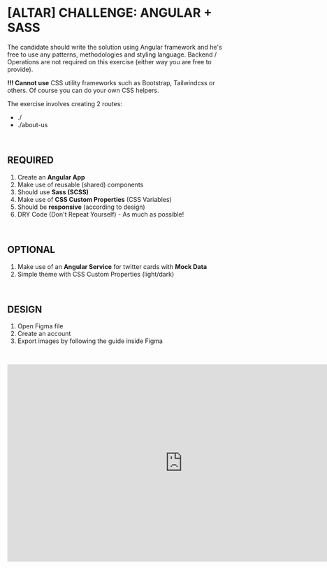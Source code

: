 # [ALTAR] CHALLENGE: ANGULAR + SASS

The candidate should write the solution using Angular framework and he's free to use any patterns, methodologies and styling language. Backend / Operations are not required on this exercise (either way you are free to provide).

**!!! Cannot use** CSS utility frameworks such as Bootstrap, Tailwindcss or others. Of course you can do your own CSS helpers.

The exercise involves creating 2 routes:

- ./
- ./about-us

&nbsp;

## REQUIRED

1. Create an **Angular App**
2. Make use of reusable (shared) components
3. Should use **Sass (SCSS)**
4. Make use of **CSS Custom Properties** (CSS Variables)
5. Should be **responsive** (according to design)
6. DRY Code (Don't Repeat Yourself) - As much as possible!

&nbsp;

## OPTIONAL

1. Make use of an **Angular Service** for twitter cards with **Mock Data**
2. Simple theme with CSS Custom Properties (light/dark)

&nbsp;

## DESIGN

1. Open Figma file
2. Create an account
3. Export images by following the guide inside Figma

&nbsp;

<iframe style="border: 1px solid rgba(0, 0, 0, 0.1);" width="800" height="450" src="https://www.figma.com/embed?embed_host=share&url=https%3A%2F%2Fwww.figma.com%2Ffile%2FxqsMXosVwmtJWKdNnbOM7n%2F%5BALTAR%5D-Challenge%3A-Angular-Sass-v2%3Fnode-id%3D0%253A1" allowfullscreen></iframe>

